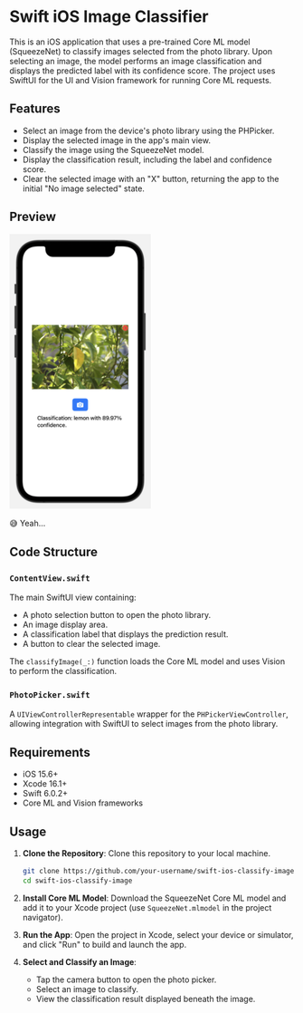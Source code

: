 # Swift iOS Image Classifier

This is an iOS application that uses a pre-trained Core ML model (SqueezeNet) to classify images selected from the photo library. Upon selecting an image, the model performs an image classification and displays the predicted label with its confidence score. The project uses SwiftUI for the UI and Vision framework for running Core ML requests.

## Features

- Select an image from the device's photo library using the PHPicker.
- Display the selected image in the app's main view.
- Classify the image using the SqueezeNet model.
- Display the classification result, including the label and confidence score.
- Clear the selected image with an "X" button, returning the app to the initial "No image selected" state.

## Preview

<img src="screenshot.png" alt="App Screenshot" width="250"/>

:sweat_smile: Yeah...

## Code Structure

### `ContentView.swift`

The main SwiftUI view containing:
- A photo selection button to open the photo library.
- An image display area.
- A classification label that displays the prediction result.
- A button to clear the selected image.

The `classifyImage(_:)` function loads the Core ML model and uses Vision to perform the classification.

### `PhotoPicker.swift`

A `UIViewControllerRepresentable` wrapper for the `PHPickerViewController`, allowing integration with SwiftUI to select images from the photo library.

## Requirements

- iOS 15.6+
- Xcode 16.1+
- Swift 6.0.2+
- Core ML and Vision frameworks

## Usage

1. **Clone the Repository**: Clone this repository to your local machine.
    ```bash
    git clone https://github.com/your-username/swift-ios-classify-image.git
    cd swift-ios-classify-image
    ```

2. **Install Core ML Model**: Download the SqueezeNet Core ML model and add it to your Xcode project (use `SqueezeNet.mlmodel` in the project navigator).

3. **Run the App**: Open the project in Xcode, select your device or simulator, and click "Run" to build and launch the app.

4. **Select and Classify an Image**:
   - Tap the camera button to open the photo picker.
   - Select an image to classify.
   - View the classification result displayed beneath the image.
